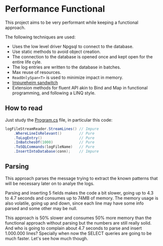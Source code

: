 # Performance Functional
This project aims to be very performant while keeping a functional approach.

The following techniques are used:
- Uses the low level driver Npgsql to connect to the database.
- Use static methods to avoid object creation.
- The connection to the database is opened once and kept open for the entire life cyle.
- The log entries are written to the database in batches.
- Max reuse of resources.
- `ReadOnlySpan<T>` is used to minimize impact in memory.
- [Impureheim sandwitch](https://blog.ploeh.dk/2020/03/02/impureim-sandwich/)
- Extension methods for fluent API akin to Bind and Map in functional programming, and following a LINQ style.

## How to read
Just study the [Program.cs](./Program.cs) file, in particular this code:

```csharp
logFileStreamReader.StreamLines() // Impure
    .WhereLineIsRelevant()        // Pure
    .ToLogEntry()                 // Pure
    .InBatchesOf(1000)            // Pure
    .ToSQLCommands(logFileName)   // Pure
    .InsertIntoDatabase(conn);    // Impure
```

## Parsing
This approach parses the message trying to extract the known patterns that will be necessary later on to analye the logs.

Parsing and inserting 5 fields makes the code a bit slower, going up to 4.3 to 4.7 seconds
and consumes up to 74MB of memory. The memory usage is also volatile, going up and down, since each line may have some info parsed
and some other may be null.

This approach is 50% slower and consumes 50% more memory than the functional approach without parsing but the numbers are still
really solid. And who is going to complain about 4.7 seconds to parse and insert 1.000.000 lines? Specially when now the SELECT
queries are going to be much faster. Let's see how much though.

